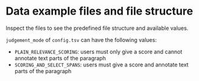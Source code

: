 # Data example files and file structure

Inspect the files to see the predefined file structure and available values.

`judgement_mode` of `config.tsv` can have the following values:

- `PLAIN_RELEVANCE_SCORING`: users must only give a score and cannot annotate text parts of the paragraph
- `SCORING_AND_SELECT_SPANS`: users must give a score and annotate text parts of the paragraph

